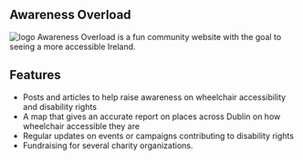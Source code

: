 ## Awareness Overload
![logo](https://i.imgur.com/n0IEbmP.png)
Awareness Overload is a fun community website with the goal to seeing a more accessible Ireland.

## Features

* Posts and articles to help raise awareness on wheelchair accessibility and disability rights
* A map that gives an accurate report on places across Dublin on how wheelchair accessible they are
* Regular updates on events or campaigns contributing to disability rights
* Fundraising for several charity organizations.


